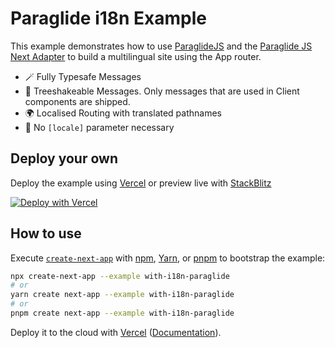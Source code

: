 # Paraglide i18n Example

This example demonstrates how to use [ParaglideJS](https://inlang.com/m/gerre34r/library-inlang-paraglideJs) and the [Paraglide JS Next Adapter](https://inlang.com/m/osslbuzt/library-inlang-paraglideJsAdapterNextJs) to build a multilingual site using the App router.

- 🪄 Fully Typesafe Messages
- 🎄 Treeshakeable Messages. Only messages that are used in Client components are shipped.
- 🌍 Localised Routing with translated pathnames
- 🙅 No `[locale]` parameter necessary

## Deploy your own

Deploy the example using [Vercel](https://vercel.com) or preview live with [StackBlitz](https://stackblitz.com/github/vercel/next.js/tree/canary/examples/with-i18n-paraglide)

[![Deploy with Vercel](https://vercel.com/button)](https://vercel.com/import/project?template=https://github.com/vercel/next.js/tree/canary/examples/with-i18n-paraglide)

## How to use

Execute [`create-next-app`](https://github.com/vercel/next.js/tree/canary/packages/create-next-app) with [npm](https://docs.npmjs.com/cli/init), [Yarn](https://yarnpkg.com/lang/en/docs/cli/create/), or [pnpm](https://pnpm.io) to bootstrap the example:

```bash
npx create-next-app --example with-i18n-paraglide
# or
yarn create next-app --example with-i18n-paraglide
# or
pnpm create next-app --example with-i18n-paraglide
```

Deploy it to the cloud with [Vercel](https://vercel.com/import?filter=next.js&utm_source=github&utm_medium=readme&utm_campaign=next-example) ([Documentation](https://nextjs.org/docs/deployment)).

